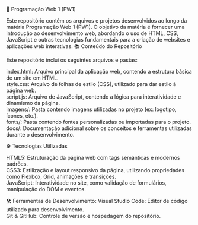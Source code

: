 📂 Programação Web 1 (PW1)

Este repositório contém os arquivos e projetos desenvolvidos ao longo da matéria Programação Web 1 (PW1). O objetivo da matéria é fornecer uma introdução ao desenvolvimento web, abordando o uso de HTML, CSS, JavaScript e outras tecnologias fundamentais para a criação de websites e aplicações web interativas.
📚 Conteúdo do Repositório

Este repositório inclui os seguintes arquivos e pastas:

  index.html: Arquivo principal da aplicação web, contendo a estrutura básica de um site em HTML.<br>
  style.css: Arquivo de folhas de estilo (CSS), utilizado para dar estilo à página web.<br>
  script.js: Arquivo de JavaScript, contendo a lógica para interatividade e dinamismo da página.<br>
  imagens/: Pasta contendo imagens utilizadas no projeto (ex: logotipo, ícones, etc.).<br>
  fonts/: Pasta contendo fontes personalizadas ou importadas para o projeto.<br>
  docs/: Documentação adicional sobre os conceitos e ferramentas utilizadas durante o desenvolvimento.<br>

⚙️ Tecnologias Utilizadas

  HTML5: Estruturação da página web com tags semânticas e modernos padrões.<br>
  CSS3: Estilização e layout responsivo da página, utilizando propriedades como Flexbox, Grid, animações e transições.<br>
  JavaScript: Interatividade no site, como validação de formulários, manipulação do DOM e eventos.<br>
  
🛠️ Ferramentas de Desenvolvimento:
  Visual Studio Code: Editor de código utilizado para desenvolvimento.<br>
  Git & GitHub: Controle de versão e hospedagem do repositório.<br>
